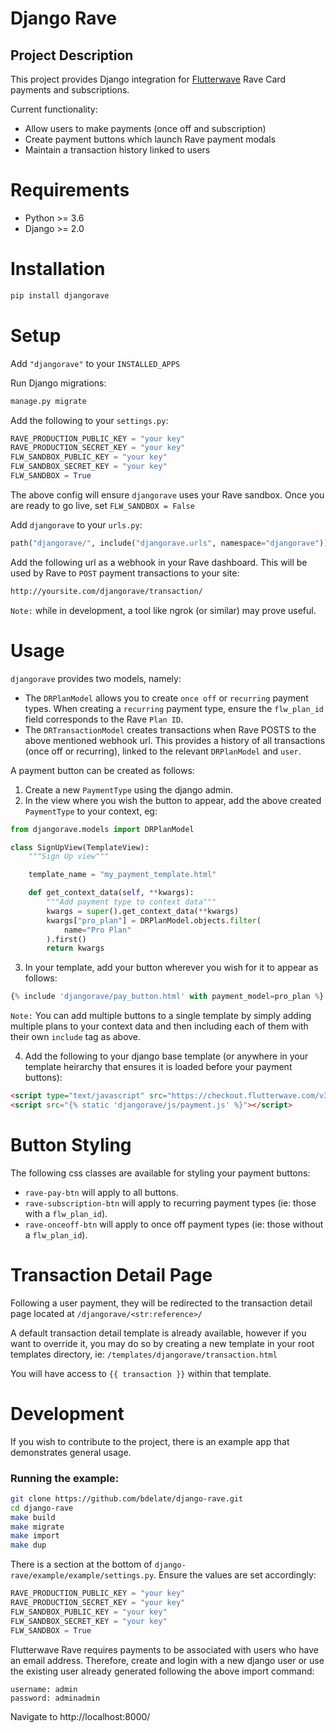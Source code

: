 # Django Rave

## Project Description

This project provides Django integration for [Flutterwave](https://flutterwave.com/) Rave Card payments and subscriptions.

Current functionality:
- Allow users to make payments (once off and subscription)
- Create payment buttons which launch Rave payment modals
- Maintain a transaction history linked to users

# Requirements

- Python >= 3.6
- Django >= 2.0

# Installation

```bash
pip install djangorave
```

# Setup

Add `"djangorave"` to your `INSTALLED_APPS`

Run Django migrations:

```python
manage.py migrate
```

Add the following to your `settings.py`:

```python
RAVE_PRODUCTION_PUBLIC_KEY = "your key"
RAVE_PRODUCTION_SECRET_KEY = "your key"
FLW_SANDBOX_PUBLIC_KEY = "your key"
FLW_SANDBOX_SECRET_KEY = "your key"
FLW_SANDBOX = True
```

The above config will ensure `djangorave` uses your Rave sandbox. Once you are
ready to go live, set `FLW_SANDBOX = False`

Add `djangorave` to your `urls.py`:

```python
path("djangorave/", include("djangorave.urls", namespace="djangorave"))
```

Add the following url as a webhook in your Rave dashboard. This will be used by
Rave to `POST` payment transactions to your site:

```bash
http://yoursite.com/djangorave/transaction/
```

`Note:` while in development, a tool like ngrok (or similar) may prove useful.

# Usage

`djangorave` provides two models, namely:

- The `DRPlanModel` allows you to create `once off` or `recurring` payment types. When creating a `recurring` payment type, ensure the `flw_plan_id` field
corresponds to the Rave `Plan ID`.
- The `DRTransactionModel` creates transactions when Rave POSTS to the above mentioned webhook url. This provides a history of all transactions (once off or recurring), linked to the relevant `DRPlanModel` and `user`.

A payment button can be created as follows:

1. Create a new `PaymentType` using the django admin.
2. In the view where you wish the button to appear, add the above created `PaymentType` to your context, eg:

```python
from djangorave.models import DRPlanModel

class SignUpView(TemplateView):
    """Sign Up view"""

    template_name = "my_payment_template.html"

    def get_context_data(self, **kwargs):
        """Add payment type to context data"""
        kwargs = super().get_context_data(**kwargs)
        kwargs["pro_plan"] = DRPlanModel.objects.filter(
            name="Pro Plan"
        ).first()
        return kwargs
```

3. In your template, add your button wherever you wish for it to appear as follows:

```python
{% include 'djangorave/pay_button.html' with payment_model=pro_plan %}
```

`Note:` You can add multiple buttons to a single template by simply adding multiple
plans to your context data and then including each of them with their own `include`
tag as above.

4. Add the following to your django base template (or anywhere in your template heirarchy that ensures it is loaded before your payment buttons):

```html
<script type="text/javascript" src="https://checkout.flutterwave.com/v3.js"></script>
<script src="{% static 'djangorave/js/payment.js' %}"></script>
```

# Button Styling

The following css classes are available for styling your payment buttons:

- `rave-pay-btn` will apply to all buttons.
- `rave-subscription-btn` will apply to recurring payment types (ie: those with a `flw_plan_id`).
- `rave-onceoff-btn` will apply to once off payment types (ie: those without a `flw_plan_id`).

# Transaction Detail Page

Following a user payment, they will be redirected to the transaction detail page
located at `/djangorave/<str:reference>/`

A default transaction detail template is already available, however if you want
to override it, you may do so by creating a new template in your root
templates directory, ie: `/templates/djangorave/transaction.html`

You will have access to `{{ transaction }}` within that template.

# Development

If you wish to contribute to the project, there is an example app that demonstrates
general usage.

### Running the example:

```bash
git clone https://github.com/bdelate/django-rave.git
cd django-rave
make build
make migrate
make import
make dup
```

There is a section at the bottom of `django-rave/example/example/settings.py`. Ensure the values are set accordingly:

```python
RAVE_PRODUCTION_PUBLIC_KEY = "your key"
RAVE_PRODUCTION_SECRET_KEY = "your key"
FLW_SANDBOX_PUBLIC_KEY = "your key"
FLW_SANDBOX_SECRET_KEY = "your key"
FLW_SANDBOX = True
```

Flutterwave Rave requires payments to be associated with users who have an email address.
Therefore, create and login with a new django user or use the existing user already
generated following the above import command:

```
username: admin
password: adminadmin
```

Navigate to http://localhost:8000/